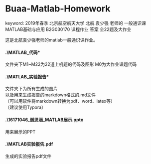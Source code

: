 # Buaa-Matlab-Homework
keyword: 2019年春季 北京航空航天大学 北航 袁少强 老师的 一般通识课 MATLAB基础与应用 B2G030170 课程作业 答案 全22题及大作业

这是北航袁少强老师的matlab一般通识课作业。

#### .\MATLAB_代码\*
文件夹下M1~M22为22道上机题的代码及图形
M0为大作业课题代码

#### .\MATLAB_实验报告\*
文件夹下为所有生成的图片</br>
以及用来生成报告的markdown格式的.md文件</br>
（可以用软件将markdown转换为pdf、word、latex等）</br>
（建议使用Typora）

#### .\16171046_谢思涵_MATLAB展示.pptx
用来展示的PPT

#### .\MATLAB实验报告.pdf
生成的实验报告pdf文件
